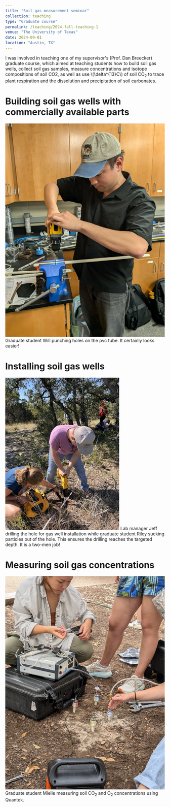 ```yaml
---
title: "Soil gas measurement seminar"
collection: teaching
type: "Graduate course"
permalink: /teaching/2024-fall-teaching-1
venue: "The University of Texas"
date: 2024-09-01
location: "Austin, TX"
---
```


I was involved in teaching one of my supervisor's (Prof. Dan Breecker) graduate course, which aimed at teaching students how to build soil gas wells, collect soil gas samples, measure concentrations and isotope compositions of soil CO2, as well as use \\(\delta^{13}C\\) of soil CO<sub>2</sub> to trace plant respiration and the dissolution and precipitation of soil carbonates. 

Building soil gas wells with commercially available parts
======

![making wells](/images/teaching/pvc_well.jpg)
Graduate student Will punching holes on the pvc tube. It certainly looks easier!  

Installing soil gas wells
======

![install wells](/images/teaching/well_install2.jpeg)
Lab manager Jeff drilling the hole for gas well installation while graduate student Riley sucking particles out of the hole. This ensures the drilling reaches the targeted depth. It is a two-men job! 

Measuring soil gas concentrations
======

![install wells](/images/teaching/gas_measuring.jpg)
Graduate student Mielle measuring soil CO<sub>2</sub> and O<sub>2</sub> concentrations using Quantek. 





